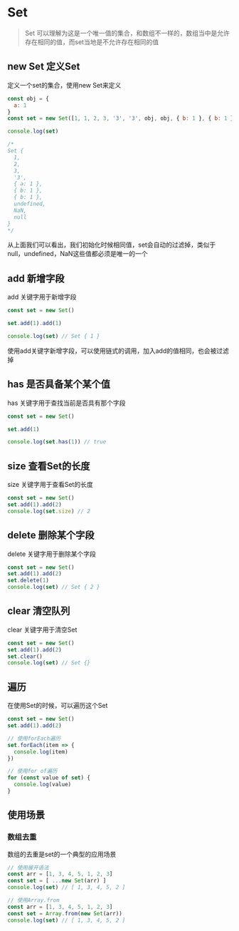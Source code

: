# Set

> Set 可以理解为这是一个唯一值的集合，和数组不一样的，数组当中是允许存在相同的值，而set当地是不允许存在相同的值

## new Set 定义Set

定义一个set的集合，使用new Set来定义

```js
const obj = {
  a: 1
}
const set = new Set([1, 1, 2, 3, '3', '3', obj, obj, { b: 1 }, { b: 1 }, undefined, undefined, NaN, NaN, null, null])

console.log(set) 

/*
Set {
  1,
  2,
  3,
  '3',
  { a: 1 },
  { b: 1 },
  { b: 1 },
  undefined,
  NaN,
  null
}
*/
```

从上面我们可以看出，我们初始化时候相同值，set会自动的过滤掉，类似于null，undefined，NaN这些值都必须是唯一的一个

## add 新增字段

add 关键字用于新增字段

```js
const set = new Set()

set.add(1).add(1)

console.log(set) // Set { 1 }
```

使用add关键字新增字段，可以使用链式的调用，加入add的值相同，也会被过滤掉

## has 是否具备某个某个值

has 关键字用于查找当前是否具有那个字段

```js
const set = new Set()

set.add(1)

console.log(set.has(1)) // true
```

## size 查看Set的长度

size 关键字用于查看Set的长度

```js
const set = new Set()
set.add(1).add(2)
console.log(set.size) // 2
```

## delete 删除某个字段

delete 关键字用于删除某个字段

```js
const set = new Set()
set.add(1).add(2)
set.delete(1)
console.log(set) // Set { 2 }
```

## clear 清空队列

clear 关键字用于清空Set

```js
const set = new Set()
set.add(1).add(2)
set.clear()
console.log(set) // Set {}
```

## 遍历

在使用Set的时候，可以遍历这个Set

```js
const set = new Set()
set.add(1).add(2)

// 使用forEach遍历
set.forEach(item => {
  console.log(item)
})

// 使用for of遍历
for (const value of set) {
  console.log(value)
}
```

## 使用场景

### 数组去重

数组的去重是set的一个典型的应用场景

```js
// 使用展开语法
const arr = [1, 3, 4, 5, 1, 2, 3]
const set = [ ...new Set(arr) ]
console.log(set) // [ 1, 3, 4, 5, 2 ]

// 使用Array.from
const arr = [1, 3, 4, 5, 1, 2, 3]
const set = Array.from(new Set(arr))
console.log(set) // [ 1, 3, 4, 5, 2 ]
```

